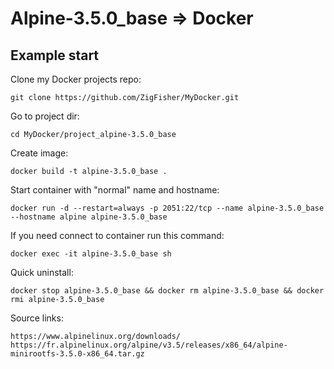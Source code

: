 Alpine-3.5.0_base => Docker
===========================

## Example start

Clone my Docker projects repo:

	git clone https://github.com/ZigFisher/MyDocker.git

Go to project dir:

	cd MyDocker/project_alpine-3.5.0_base

Create image:

	docker build -t alpine-3.5.0_base .

Start container with "normal" name and hostname:

	docker run -d --restart=always -p 2051:22/tcp --name alpine-3.5.0_base --hostname alpine alpine-3.5.0_base

If you need connect to container run this command:

	docker exec -it alpine-3.5.0_base sh

Quick uninstall:

	docker stop alpine-3.5.0_base && docker rm alpine-3.5.0_base && docker rmi alpine-3.5.0_base

Source links:

	https://www.alpinelinux.org/downloads/
	https://fr.alpinelinux.org/alpine/v3.5/releases/x86_64/alpine-minirootfs-3.5.0-x86_64.tar.gz
